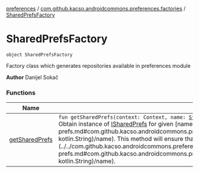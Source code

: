 [preferences](../../index.md) / [com.github.kacso.androidcommons.preferences.factories](../index.md) / [SharedPrefsFactory](./index.md)

# SharedPrefsFactory

`object SharedPrefsFactory`

Factory class which generates repositories available in preferences module

**Author**
Danijel Sokač

### Functions

| Name | Summary |
|---|---|
| [getSharedPrefs](get-shared-prefs.md) | `fun getSharedPrefs(context: Context, name: `[`String`](https://kotlinlang.org/api/latest/jvm/stdlib/kotlin/-string/index.html)`): `[`ISharedPrefs`](../../com.github.kacso.androidcommons.preferences/-i-shared-prefs/index.md)<br>Obtain instance of [ISharedPrefs](../../com.github.kacso.androidcommons.preferences/-i-shared-prefs/index.md) for given [name](get-shared-prefs.md#com.github.kacso.androidcommons.preferences.factories.SharedPrefsFactory$getSharedPrefs(android.content.Context, kotlin.String)/name). This method will ensure that there is always only one instance of [ISharedPrefs](../../com.github.kacso.androidcommons.preferences/-i-shared-prefs/index.md) created for same [name](get-shared-prefs.md#com.github.kacso.androidcommons.preferences.factories.SharedPrefsFactory$getSharedPrefs(android.content.Context, kotlin.String)/name). |
